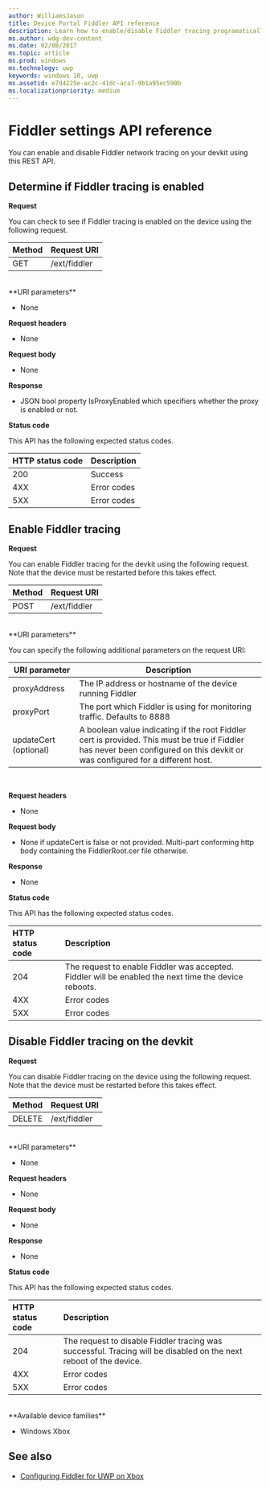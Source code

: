 ```yaml
---
author: WilliamsJason
title: Device Portal Fiddler API reference
description: Learn how to enable/disable Fiddler tracing programatically.
ms.author: wdg-dev-content
ms.date: 02/08/2017
ms.topic: article
ms.prod: windows
ms.technology: uwp
keywords: windows 10, uwp
ms.assetid: e7d4225e-ac2c-41dc-aca7-9b1a95ec590b
ms.localizationpriority: medium
---
```


# Fiddler settings API reference   
You can enable and disable Fiddler network tracing on your devkit using this REST API.

## Determine if Fiddler tracing is enabled

**Request**

You can check to see if Fiddler tracing is enabled on the device using the following request.

Method      | Request URI
:------     | :-----
GET | /ext/fiddler
<br />
**URI parameters**

- None

**Request headers**

- None

**Request body**   

- None

**Response**   

- JSON bool property IsProxyEnabled which specifiers whether the proxy is enabled or not.

**Status code**

This API has the following expected status codes.

HTTP status code      | Description
:------     | :-----
200 | Success
4XX | Error codes
5XX | Error codes

## Enable Fiddler tracing

**Request**

You can enable Fiddler tracing for the devkit using the following request.  Note that the device must be restarted before this takes effect.

Method      | Request URI
:------     | :-----
POST | /ext/fiddler
<br />
**URI parameters**

You can specify the following additional parameters on the request URI:

| URI parameter      | Description     | 
| ------------------ |-----------------|
| proxyAddress       | The IP address or hostname of the device running Fiddler |
| proxyPort          | The port which Fiddler is using for monitoring traffic. Defaults to 8888 |
| updateCert (optional)| A boolean value indicating if the root Fiddler cert is provided. This must be true if Fiddler has never been configured on this devkit or was configured for a different host.  |
<br>

**Request headers**

- None

**Request body**

- None if updateCert is false or not provided. Multi-part conforming http body containing the FiddlerRoot.cer file otherwise.

**Response**   

- None  

**Status code**

This API has the following expected status codes.

HTTP status code      | Description
:------     | :-----
204 | The request to enable Fiddler was accepted. Fiddler will be enabled the next time the device reboots.
4XX | Error codes
5XX | Error codes

## Disable Fiddler tracing on the devkit

**Request**

You can disable Fiddler tracing on the device using the following request. Note that the device must be restarted before this takes effect.

Method      | Request URI
:------     | :-----
DELETE | /ext/fiddler
<br />
**URI parameters**

- None

**Request headers**

- None

**Request body**   

- None

**Response**   

- None 

**Status code**

This API has the following expected status codes.

HTTP status code      | Description
:------     | :-----
204 | The request to disable Fiddler tracing was successful. Tracing will be disabled on the next reboot of the device.
4XX | Error codes
5XX | Error codes

<br />
**Available device families**

* Windows Xbox

## See also
- [Configuring Fiddler for UWP on Xbox](uwp-fiddler.md)

